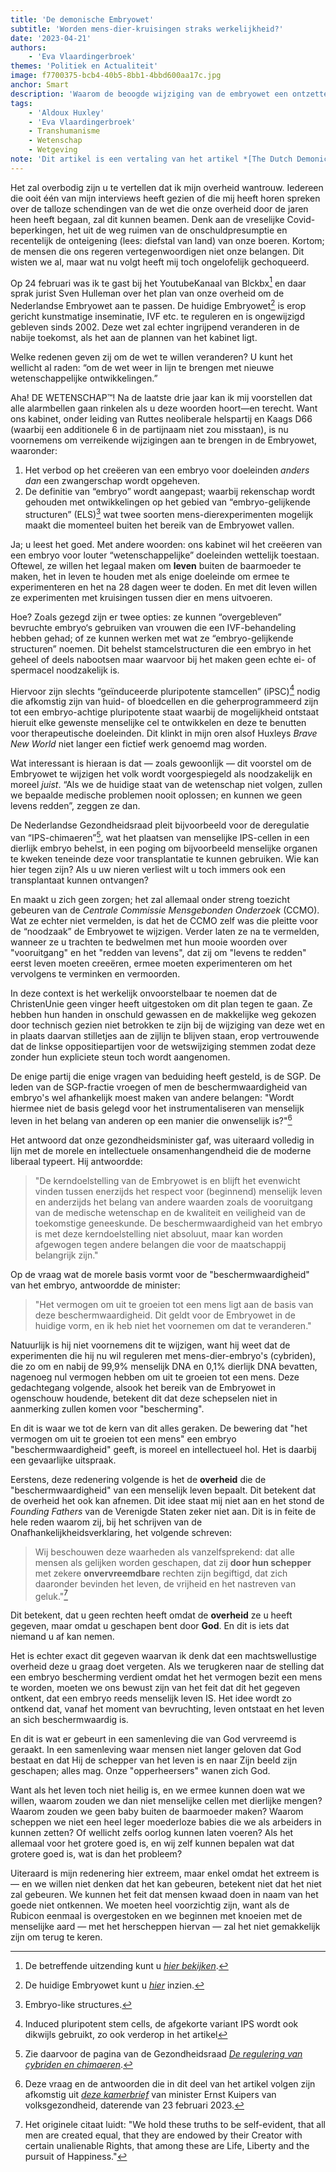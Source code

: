 ```yaml
---
title: 'De demonische Embryowet'
subtitle: 'Worden mens-dier-kruisingen straks werkelijkheid?'
date: '2023-04-21'
authors:
    - 'Eva Vlaardingerbroek'
themes: 'Politiek en Actualiteit'
image: f7700375-bcb4-40b5-8bb1-4bbd600aa17c.jpg
anchor: Smart
description: 'Waarom de beoogde wijziging van de embryowet een ontzettend slecht idee is.'
tags:
    - 'Aldoux Huxley'
    - 'Eva Vlaardingerbroek'
    - Transhumanisme
    - Wetenschap
    - Wetgeving
note: 'Dit artikel is een vertaling van het artikel *[The Dutch Demonic Embryo Act](https://evavlaardingerbroek.substack.com/p/the-dutch-demonic-embryo-act)* zoals deze eerder verscheen op de Substackpagina van Eva. '
---
```


Het zal overbodig zijn u te vertellen dat ik mijn overheid wantrouw. Iedereen die ooit één van mijn interviews heeft gezien of die mij heeft horen spreken over de talloze schendingen van de wet die onze overheid door de jaren heen heeft begaan, zal dit kunnen beamen. Denk aan de vreselijke Covid-beperkingen, het uit de weg ruimen van de onschuldpresumptie en recentelijk de onteigening (lees: diefstal van land) van onze boeren. Kortom; de mensen die ons regeren vertegenwoordigen niet onze belangen. Dit wisten we al, maar wat nu volgt heeft mij toch ongelofelijk gechoqueerd.

Op 24 februari was ik te gast bij het YoutubeKanaal van Blckbx[^1] en daar sprak jurist Sven Hulleman over het plan van onze overheid om de Nederlandse Embryowet aan te passen. De huidige Embryowet[^2] is erop gericht kunstmatige inseminatie, IVF etc. te reguleren en is ongewijzigd gebleven sinds 2002. Deze wet zal echter ingrijpend veranderen in de nabije toekomst, als het aan de plannen van het kabinet ligt.

Welke redenen geven zij om de wet te willen veranderen? U kunt het wellicht al raden: “om de wet weer in lijn te brengen met nieuwe wetenschappelijke ontwikkelingen.”

Aha! DE WETENSCHAP™! Na de laatste drie jaar kan ik mij voorstellen dat alle alarmbellen gaan rinkelen als u deze woorden hoort—en terecht. Want ons kabinet, onder leiding van Ruttes neoliberale helspartij en Kaags D66 (waarbij een additionele 6 in de partijnaam niet zou misstaan), is nu voornemens om verreikende wijzigingen aan te brengen in de Embryowet, waaronder:

1. Het verbod op het creëeren van een embryo voor doeleinden _anders dan_ een zwangerschap wordt opgeheven.
2. De definitie van “embryo” wordt aangepast; waarbij rekenschap wordt gehouden met ontwikkelingen op het gebied van “embryo-gelijkende structuren” (ELS)[^3] wat twee soorten mens-dierexperimenten mogelijk maakt die momenteel buiten het bereik van de Embryowet vallen.

Ja; u leest het goed. Met andere woorden: ons kabinet wil het creëeren van een embryo voor louter “wetenschappelijke” doeleinden wettelijk toestaan. Oftewel, ze willen het legaal maken om **leven** buiten de baarmoeder te maken, het in leven te houden met als enige doeleinde om ermee te experimenteren en het na 28 dagen weer te doden. En met dit leven willen ze experimenten met kruisingen tussen dier en mens uitvoeren.

Hoe? Zoals gezegd zijn er twee opties: ze kunnen “overgebleven” bevruchte embryo‘s gebruiken van vrouwen die een IVF-behandeling hebben gehad; of ze kunnen werken met wat ze “embryo-gelijkende structuren” noemen. Dit behelst stamcelstructuren die een embryo in het geheel of deels nabootsen maar waarvoor bij het maken geen echte ei- of spermacel noodzakelijk is. 

Hiervoor zijn slechts “geïnduceerde pluripotente stamcellen” (iPSC)[^4] nodig die afkomstig zijn van huid- of bloedcellen en die geherprogrammeerd zijn tot een embryo-achtige pluripotente staat waarbij de mogelijkheid ontstaat hieruit elke gewenste menselijke cel te ontwikkelen en deze te benutten voor therapeutische doeleinden. 
Dit klinkt in mijn oren alsof Huxleys _Brave New World_ niet langer een fictief werk genoemd mag worden.

Wat interessant is hieraan is dat — zoals gewoonlijk — dit voorstel om de Embryowet te wijzigen het volk wordt voorgespiegeld als noodzakelijk en moreel _juist_. “Als we de huidige staat van de wetenschap niet volgen, zullen we bepaalde medische problemen nooit oplossen; en kunnen we geen levens redden”, zeggen ze dan.

De Nederlandse Gezondheidsraad pleit bijvoorbeeld voor de deregulatie van “IPS-chimaeren”[^5], wat het plaatsen van menselijke IPS-cellen in een dierlijk embryo behelst, in een poging om bijvoorbeeld menselijke organen te kweken teneinde deze voor transplantatie te kunnen gebruiken. Wie kan hier tegen zijn? Als u uw nieren verliest wilt u toch immers ook een transplantaat kunnen ontvangen?

En maakt u zich geen zorgen; het zal allemaal onder streng toezicht gebeuren van de _Centrale Commissie Mensgebonden Onderzoek_ (CCMO). Wat ze echter niet vermelden, is dat het de CCMO zelf was die pleitte voor de “noodzaak” de Embryowet te wijzigen. Verder laten ze na te vermelden, wanneer ze u trachten te bedwelmen met hun mooie woorden over "vooruitgang" en het "redden van levens", dat zij om "levens te redden" eerst leven moeten creeëren, ermee moeten experimenteren om het vervolgens te verminken en vermoorden. 

In deze context is het werkelijk onvoorstelbaar te noemen dat de ChristenUnie geen vinger heeft uitgestoken om dit plan tegen te gaan. Ze hebben hun handen in onschuld gewassen en de makkelijke weg gekozen door technisch gezien niet betrokken te zijn bij de wijziging van deze wet en in plaats daarvan stilletjes aan de zijlijn te blijven staan, erop vertrouwende dat de linkse oppositiepartijen voor de wetswijziging stemmen zodat deze zonder hun expliciete steun toch wordt aangenomen.

De enige partij die enige vragen van beduiding heeft gesteld, is de SGP. De leden van de SGP-fractie vroegen of men de beschermwaardigheid van embryo's wel afhankelijk moest maken van andere belangen: "Wordt hiermee niet de basis gelegd voor het instrumentaliseren van menselijk leven in het belang van anderen op een manier die onwenselijk is?"[^6]

Het antwoord dat onze gezondheidsminister gaf, was uiteraard volledig in lijn met de morele en intellectuele onsamenhangendheid die de moderne liberaal typeert. Hij antwoordde:

> "De kerndoelstelling van de Embryowet is en blijft het evenwicht vinden tussen
enerzijds het respect voor (beginnend) menselijk leven en anderzijds het belang
van andere waarden zoals de vooruitgang van de medische wetenschap en de
kwaliteit en veiligheid van de toekomstige geneeskunde. De beschermwaardigheid
van het embryo is met deze kerndoelstelling niet absoluut, maar kan worden
afgewogen tegen andere belangen die voor de maatschappij belangrijk zijn."

Op de vraag wat de morele basis vormt voor de "beschermwaardigheid" van het embryo, antwoordde de minister:

> "Het vermogen om uit te groeien tot een mens ligt aan de basis van deze beschermwaardigheid. Dit geldt voor de Embryowet in de huidige vorm, en ik heb niet het voornemen om dat te veranderen."

Natuurlijk is hij niet voornemens dit te wijzigen, want hij weet dat de experimenten die hij nu wil reguleren met mens-dier-embryo's (cybriden), die zo om en nabij de 99,9% menselijk DNA en 0,1% dierlijk DNA bevatten, nagenoeg nul vermogen hebben om uit te groeien tot een mens. Deze gedachtegang volgende, alsook het bereik van de Embryowet in ogenschouw houdende, betekent dit dat deze schepselen niet in aanmerking zullen komen voor "bescherming".

En dit is waar we tot de kern van dit alles geraken. De bewering dat "het vermogen om uit te groeien tot een mens" een embryo "beschermwaardigheid" geeft, is moreel en intellectueel hol. Het is daarbij een gevaarlijke uitspraak.

Eerstens, deze redenering volgende is het de **overheid** die de "beschermwaardigheid" van een menselijk leven bepaalt. Dit betekent dat de overheid het ook kan afnemen. Dit idee staat mij niet aan en het stond de _Founding Fathers_ van de Verenigde Staten zeker niet aan. Dit is in feite de hele reden waarom zij, bij het schrijven van de Onafhankelijkheidsverklaring, het volgende schreven:

> Wij beschouwen deze waarheden als vanzelfsprekend: dat alle mensen als gelijken worden geschapen, dat zij **door hun schepper** met zekere **onvervreemdbare** rechten zijn begiftigd, dat zich daaronder bevinden het leven, de vrijheid en het nastreven van geluk."[^7]

Dit betekent, dat u geen rechten heeft omdat de **overheid** ze u heeft gegeven, maar omdat u geschapen bent door **God**. En dit is iets dat niemand u af kan nemen.

Het is echter exact dit gegeven waarvan ik denk dat een machtswellustige overheid deze u graag doet vergeten. Als we terugkeren naar de stelling dat een embryo bescherming verdient omdat het het vermogen bezit een mens te worden, moeten we ons bewust zijn van het feit dat dit het gegeven ontkent, dat een embryo reeds menselijk leven IS. Het idee wordt zo ontkend dat, vanaf het moment van bevruchting, leven ontstaat en het leven an sich beschermwaardig is.

En dit is wat er gebeurt in een samenleving die van God vervreemd is geraakt. In een samenleving waar mensen niet langer geloven dat God bestaat en dat Hij de schepper van het leven is en naar Zijn beeld zijn geschapen; alles mag. Onze "opperheersers" wanen zich God.

Want als het leven toch niet heilig is, en we ermee kunnen doen wat we willen, waarom zouden we dan niet menselijke cellen met dierlijke mengen? Waarom zouden we geen baby buiten de baarmoeder maken? Waarom scheppen we niet een heel leger moederloze babies die we als arbeiders in kunnen zetten? Of wellicht zelfs oorlog kunnen laten voeren? Als het allemaal voor het grotere goed is, en wij zelf kunnen bepalen wat dat grotere goed is, wat is dan het probleem?

Uiteraard is mijn redenering hier extreem, maar enkel omdat het extreem is — en we willen niet denken dat het kan gebeuren, betekent niet dat het niet zal gebeuren. We kunnen het feit dat mensen kwaad doen in naam van het goede niet ontkennen. We moeten heel voorzichtig zijn, want als de Rubicon eenmaal is overgestoken en we beginnen met knoeien met de menselijke aard — met het herscheppen hiervan — zal het niet gemakkelijk zijn om terug te keren.


[^1]: De betreffende uitzending kunt u *[hier bekijken](https://www.blckbx.tv/livestreams/blckbx-today-2023-02-24)*.
[^2]: De huidige Embryowet kunt u *[hier](https://zoek.officielebekendmakingen.nl/stb-2002-338.html)* inzien.
[^3]: Embryo-like structures.
[^4]: Induced pluripotent stem cells, de afgekorte variant IPS wordt ook dikwijls gebruikt, zo ook verderop in het artikel
[^5]: Zie daarvoor de pagina van de Gezondheidsraad _[De regulering van cybriden en chimaeren](https://www.gezondheidsraad.nl/documenten/adviezen/2019/07/17/de-regulering-van-cybriden-en-chimaeren#:~:text=Ontwikkeling%20van%20zogenoemde%20mens%2Ddiercombinaties,menselijke%20organen%20mee%20gekweekt%20worden)_.
[^6]: Deze vraag en de antwoorden die in dit deel van het artikel volgen zijn afkomstig uit *[deze kamerbrief](https://www.rijksoverheid.nl/regering/bewindspersonen/ernst-kuipers/documenten/kamerstukken/2023/02/23/kamerbrief-over-beantwoording-vragen-nav-kabinetsreactie-derde-evaluatie-embryowet)* van minister Ernst Kuipers van volksgezondheid, daterende van 23 februari 2023.
[^7]: Het originele citaat luidt: "We hold these truths to be self-evident, that all men are created equal, that they are endowed by their Creator with certain unalienable Rights, that among these are Life, Liberty and the pursuit of Happiness."
